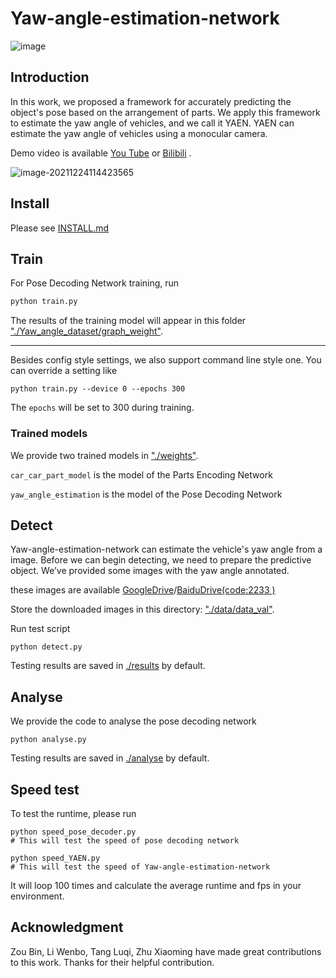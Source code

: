 # Yaw-angle-estimation-network
![image](https://user-images.githubusercontent.com/32425429/147311231-a7fb71f2-2e8c-489d-856a-5a1666f95b2f.png)

## Introduction

 In this work, we proposed a framework for accurately predicting the object's pose based on the arrangement of parts. We apply this framework to estimate the yaw angle of vehicles, and we call it YAEN. YAEN can estimate the yaw angle of vehicles using a monocular camera. 

Demo video is available [You Tube](https://youtu.be/TfCqXiFiCEY) or [Bilibili](https://www.bilibili.com/video/BV1sS4y1M7Aq/)  .  

![image-20211224114423565](https://user-images.githubusercontent.com/32425429/147342836-b5211eb8-c842-4600-b42b-75ff979dcc30.png)
## Install

Please see [INSTALL.md](./INSTALL.md)

## Train

For Pose Decoding Network training, run

```python
python train.py
```

The results of the training model will appear in this folder ["./Yaw_angle_dataset/graph_weight"](./Yaw_angle_dataset/graph_weight).

***

Besides config style settings, we also support command line style one. You can override a setting like

```
python train.py --device 0 --epochs 300
```

The ```epochs``` will be set to 300 during training.

### Trained models

We provide two trained models in  ["./weights"](./weights).

```car_car_part_model``` is the model of the Parts Encoding Network

```yaw_angle_estimation``` is the model of the Pose Decoding Network

## Detect

Yaw-angle-estimation-network can estimate the vehicle's yaw angle from a image. Before we can begin detecting, we need to prepare the predictive object. We’ve provided  some images with the yaw angle annotated.

these images are available   [GoogleDrive](https://drive.google.com/drive/folders/1-noXowdV_pe9VFiJkOhG6brbc8V_LwV2?usp=sharing)/[BaiduDrive(code:2233 )](https://pan.baidu.com/s/1nSSR-jJKwvj-kUT0NJyaMw )

Store the downloaded images in this directory: ["./data/data_val"](./data/data_val).

Run test script

```
python detect.py
```

Testing results are saved in [./results](./results) by default.

## Analyse

We provide the code to analyse the pose decoding network

```
python analyse.py
```

Testing results are saved in [./analyse](./analyse) by default.

## Speed test

To test the runtime, please run

```Shell
python speed_pose_decoder.py
# This will test the speed of pose decoding network

python speed_YAEN.py
# This will test the speed of Yaw-angle-estimation-network
```

It will loop 100 times and calculate the average runtime and fps in your environment.

## Acknowledgment

Zou Bin, Li Wenbo, Tang Luqi, Zhu Xiaoming have made great contributions to this work. Thanks for their helpful contribution.
